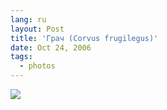 ```yaml
---
lang: ru
layout: Post
title: 'Грач (Corvus frugilegus)'
date: Oct 24, 2006
tags:
  - photos
---
```


![](/images/blog/Sapegin-Artem-20D-2006-07-23-230-3025-lj.jpg)
